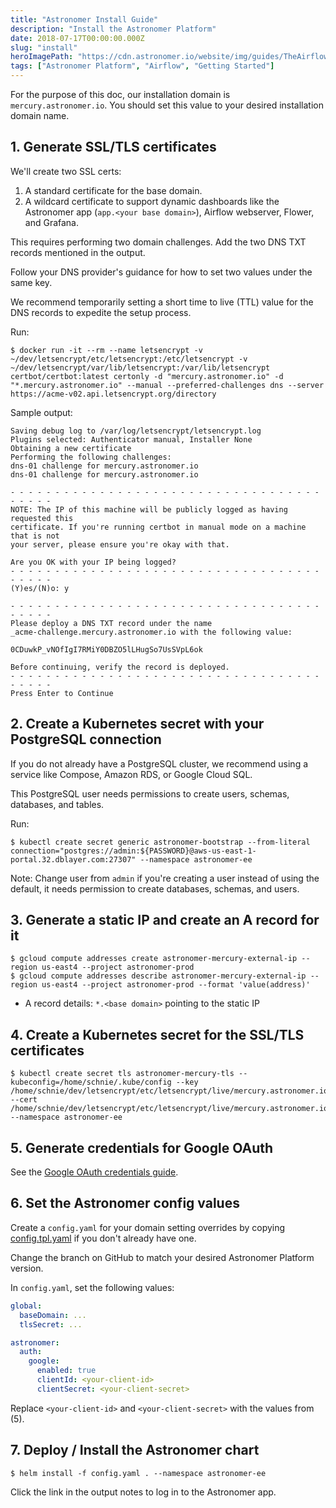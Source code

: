 ```yaml
---
title: "Astronomer Install Guide"
description: "Install the Astronomer Platform"
date: 2018-07-17T00:00:00.000Z
slug: "install"
heroImagePath: "https://cdn.astronomer.io/website/img/guides/TheAirflowUI_preview.png"
tags: ["Astronomer Platform", "Airflow", "Getting Started"]
---
```


For the purpose of this doc, our installation domain is
`mercury.astronomer.io`.  You should set this value to your
desired installation domain name.

## 1. Generate SSL/TLS certificates

We'll create two SSL certs:

1. A standard certificate for the base domain.
1. A wildcard certificate to support dynamic dashboards like the Astronomer app (`app.<your base domain>`), Airflow webserver, Flower, and Grafana.

This requires performing two domain challenges.  Add the two DNS TXT records mentioned in the output.

Follow your DNS provider's guidance for how to set two values under the same key.

We recommend temporarily setting a short time to live (TTL) value for the DNS records to expedite the setup process.

Run:

```shell
$ docker run -it --rm --name letsencrypt -v ~/dev/letsencrypt/etc/letsencrypt:/etc/letsencrypt -v ~/dev/letsencrypt/var/lib/letsencrypt:/var/lib/letsencrypt certbot/certbot:latest certonly -d "mercury.astronomer.io" -d "*.mercury.astronomer.io" --manual --preferred-challenges dns --server https://acme-v02.api.letsencrypt.org/directory
```

Sample output:

```plain
Saving debug log to /var/log/letsencrypt/letsencrypt.log
Plugins selected: Authenticator manual, Installer None
Obtaining a new certificate
Performing the following challenges:
dns-01 challenge for mercury.astronomer.io
dns-01 challenge for mercury.astronomer.io

- - - - - - - - - - - - - - - - - - - - - - - - - - - - - - - - - - - - - - - -
NOTE: The IP of this machine will be publicly logged as having requested this
certificate. If you're running certbot in manual mode on a machine that is not
your server, please ensure you're okay with that.

Are you OK with your IP being logged?
- - - - - - - - - - - - - - - - - - - - - - - - - - - - - - - - - - - - - - - -
(Y)es/(N)o: y

- - - - - - - - - - - - - - - - - - - - - - - - - - - - - - - - - - - - - - - -
Please deploy a DNS TXT record under the name
_acme-challenge.mercury.astronomer.io with the following value:

0CDuwkP_vNOfIgI7RMiY0DBZO5lLHugSo7UsSVpL6ok

Before continuing, verify the record is deployed.
- - - - - - - - - - - - - - - - - - - - - - - - - - - - - - - - - - - - - - - -
Press Enter to Continue
```

## 2. Create a Kubernetes secret with your PostgreSQL connection

If you do not already have a PostgreSQL cluster, we recommend using a service like Compose, Amazon RDS, or Google Cloud SQL.

This PostgreSQL user needs permissions to create users, schemas, databases, and tables.

Run:

```shell
$ kubectl create secret generic astronomer-bootstrap --from-literal connection="postgres://admin:${PASSWORD}@aws-us-east-1-portal.32.dblayer.com:27307" --namespace astronomer-ee
```

Note: Change user from `admin` if you're creating a user instead of using the default, it needs permission to create databases, schemas, and users.

## 3. Generate a static IP and create an A record for it

```shell
$ gcloud compute addresses create astronomer-mercury-external-ip --region us-east4 --project astronomer-prod
$ gcloud compute addresses describe astronomer-mercury-external-ip --region us-east4 --project astronomer-prod --format 'value(address)'
```

- A record details: `*.<base domain>` pointing to the static IP

## 4. Create a Kubernetes secret for the SSL/TLS certificates

```shell
$ kubectl create secret tls astronomer-mercury-tls --kubeconfig=/home/schnie/.kube/config --key /home/schnie/dev/letsencrypt/etc/letsencrypt/live/mercury.astronomer.io/privkey.pem --cert /home/schnie/dev/letsencrypt/etc/letsencrypt/live/mercury.astronomer.io/fullchain.pem --namespace astronomer-ee
```

## 5. Generate credentials for Google OAuth

See the [Google OAuth credentials guide](/guides/google-oauth-creds).

## 6. Set the Astronomer config values

Create a `config.yaml` for your domain setting overrides by copying [config.tpl.yaml](https://github.com/astronomerio/helm.astronomer.io/blob/master/config.tpl.yaml) if you don't already have one.

Change the branch on GitHub to match your desired Astronomer Platform version.

In `config.yaml`, set the following values:

```yaml
global:
  baseDomain: ...
  tlsSecret: ...

astronomer:
  auth:
    google:
      enabled: true
      clientId: <your-client-id>
      clientSecret: <your-client-secret>
```

Replace `<your-client-id>` and `<your-client-secret>` with the values from (5).

## 7. Deploy / Install the Astronomer chart

```shell
$ helm install -f config.yaml . --namespace astronomer-ee
```

Click the link in the output notes to log in to the Astronomer app.
